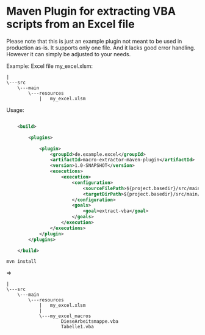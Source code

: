 

# Maven Plugin for extracting VBA scripts from an Excel file

Please note that this is just an example plugin not meant to be used in production as-is. It supports only one file. And it lacks good error handling. However it can simply be adjusted to your needs. 

Example: Excel file my_excel.xlsm:

```text
|
\---src
    \---main
        \---resources
            |   my_excel.xlsm
```            

Usage: 
```xml

    <build>

        <plugins>

            <plugin>
                <groupId>de.example.excel</groupId>
                <artifactId>macro-extractor-maven-plugin</artifactId>
                <version>1.0-SNAPSHOT</version>
                <executions>
                    <execution>
                        <configuration>
                            <sourceFilePath>${project.basedir}/src/main/resources/my_excel.xlsm</sourceFilePath>
                            <targetDirPath>${project.basedir}/src/main/resources/my_excel_macros/</targetDirPath>
                        </configuration>
                        <goals>
                            <goal>extract-vba</goal>
                        </goals>
                    </execution>
                </executions>
            </plugin>
        </plugins>

    </build>
```

```text
mvn install
```   

=> 

```text
|
\---src
    \---main
        \---resources
            |   my_excel.xlsm
            |
            \---my_excel_macros
                    DieseArbeitsmappe.vba
                    Tabelle1.vba
```
